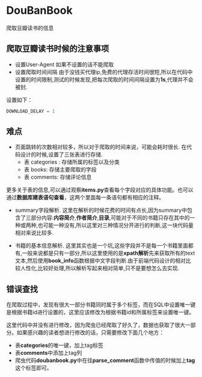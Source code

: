 # DouBanBook
爬取豆瓣读书的信息

## 爬取豆瓣读书时候的注意事项
- 设置User-Agent
如果不设置的话不能爬取
- 设置爬取时间间隔
由于没钱买代理ip,免费的代理存活时间很短,所以在代码中设置的时间限制,测试的时候发现,把每次爬取的时间间隔设置为**1s**,代理并不会被封.

设置如下：
```python
DOWNLOAD_DELAY = 1
```

## 难点
- 页面跳转的次数相对较多，所以对于爬取的时间来说，可能会耗时很长.
在代码设计的时候,设置了三张表进行存储.
	- 表 categories :
		存储所属的标签以及分类
	- 表 books:
		存储主要爬取的字段
	- 表 comments:
		存储评论信息

更多关于表的信息,可以通过观察**items.py**查看每个字段对应的具体功能。也可以通过**数据库建表语句查看**，这两个里面每一条语句都有相应的注释。

- summary字段解析.
这里在解析的时候花费的时间有点长,因为summary中包含了三部分内容:**内容简介**,**作者简介**,**目录**,可能对于不同的书籍只存在其中的一种或两种,也可能一种没有,所以这里对三种情况分开进行的判断,这一块代码量相对来说比较多.

- 书籍的基本信息解析.
这里其实也是一个坑,这些字段并不是每一个书籍里面都有,一般来说都是只有一部分,所以这里使用的是**xpath解析**先来获取所有的text文本,然后使用**book_info**函数根据中文字段判断.由于前端代码设计的相对比较人性化,比较好处理,所以解析写起来相对简单,只不是要想怎么去实现.

## 错误查找
在爬取过程中，发现有很大一部分书籍同时属于多个标签，而在SQL中设置唯一键是根据书籍id进行设置的，这里应该修改为根据书籍id和所属标签来设置唯一键。

这里代码中并没有进行修改，因为爬虫已经爬取了好久了，数据也获取了很大一部分。如果感兴趣的读者想进行修改的话，只需要修改下面几个地方：
- 表**categories**的唯一键，加上tag标签
- 表**comments**中添加上tag列
- 爬虫代码**doubanbook.py**中在往**parse_comment**函数中传值的时候加上**tag**这个标签即可。
